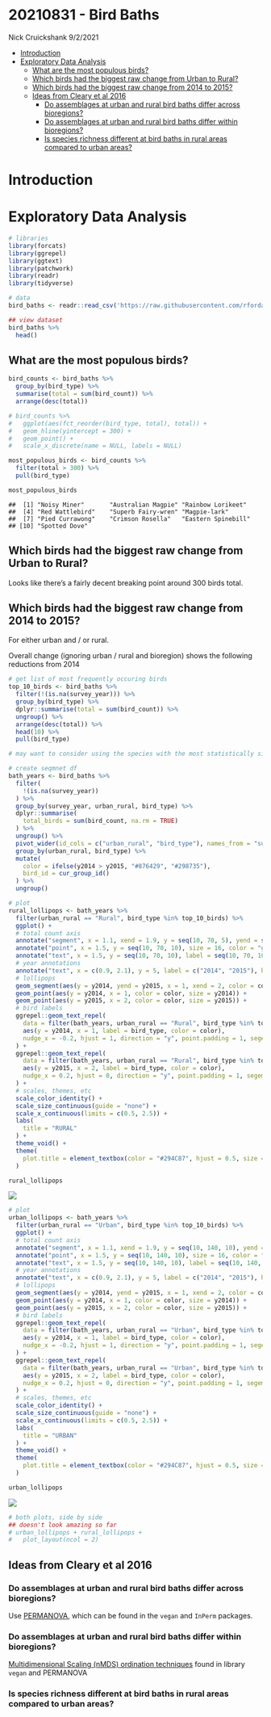20210831 - Bird Baths
================
Nick Cruickshank
9/2/2021

-   [Introduction](#introduction)
-   [Exploratory Data Analysis](#exploratory-data-analysis)
    -   [What are the most populous
        birds?](#what-are-the-most-populous-birds)
    -   [Which birds had the biggest raw change from Urban to
        Rural?](#which-birds-had-the-biggest-raw-change-from-urban-to-rural)
    -   [Which birds had the biggest raw change from 2014 to
        2015?](#which-birds-had-the-biggest-raw-change-from-2014-to-2015)
    -   [Ideas from Cleary et al 2016](#ideas-from-cleary-et-al-2016)
        -   [Do assemblages at urban and rural bird baths differ across
            bioregions?](#do-assemblages-at-urban-and-rural-bird-baths-differ-across-bioregions)
        -   [Do assemblages at urban and rural bird baths differ within
            bioregions?](#do-assemblages-at-urban-and-rural-bird-baths-differ-within-bioregions)
        -   [Is species richness different at bird baths in rural areas
            compared to urban
            areas?](#is-species-richness-different-at-bird-baths-in-rural-areas-compared-to-urban-areas)

# Introduction

# Exploratory Data Analysis

``` r
# libraries
library(forcats)
library(ggrepel)
library(ggtext)
library(patchwork)
library(readr)
library(tidyverse)
```

``` r
# data
bird_baths <- readr::read_csv('https://raw.githubusercontent.com/rfordatascience/tidytuesday/master/data/2021/2021-08-31/bird_baths.csv')

## view dataset
bird_baths %>%
  head()
```

<div data-pagedtable="false">

<script data-pagedtable-source type="application/json">
{"columns":[{"label":["survey_year"],"name":[1],"type":["dbl"],"align":["right"]},{"label":["urban_rural"],"name":[2],"type":["chr"],"align":["left"]},{"label":["bioregions"],"name":[3],"type":["chr"],"align":["left"]},{"label":["bird_type"],"name":[4],"type":["chr"],"align":["left"]},{"label":["bird_count"],"name":[5],"type":["dbl"],"align":["right"]}],"data":[{"1":"2014","2":"Urban","3":"South Eastern Queensland","4":"Bassian Thrush","5":"0"},{"1":"2014","2":"Urban","3":"South Eastern Queensland","4":"Chestnut-breasted Mannikin","5":"0"},{"1":"2014","2":"Urban","3":"South Eastern Queensland","4":"Wild Duck","5":"0"},{"1":"2014","2":"Urban","3":"South Eastern Queensland","4":"Willie Wagtail","5":"0"},{"1":"2014","2":"Urban","3":"South Eastern Queensland","4":"Regent Bowerbird","5":"0"},{"1":"2014","2":"Urban","3":"South Eastern Queensland","4":"Rufous Fantail","5":"0"}],"options":{"columns":{"min":{},"max":[10]},"rows":{"min":[10],"max":[10]},"pages":{}}}
  </script>

</div>

## What are the most populous birds?

``` r
bird_counts <- bird_baths %>%
  group_by(bird_type) %>%
  summarise(total = sum(bird_count)) %>%
  arrange(desc(total)) 

# bird_counts %>%
#   ggplot(aes(fct_reorder(bird_type, total), total)) + 
#   geom_hline(yintercept = 300) + 
#   geom_point() + 
#   scale_x_discrete(name = NULL, labels = NULL)

most_populous_birds <- bird_counts %>%
  filter(total > 300) %>%
  pull(bird_type)

most_populous_birds
```

    ##  [1] "Noisy Miner"       "Australian Magpie" "Rainbow Lorikeet" 
    ##  [4] "Red Wattlebird"    "Superb Fairy-wren" "Magpie-lark"      
    ##  [7] "Pied Currawong"    "Crimson Rosella"   "Eastern Spinebill"
    ## [10] "Spotted Dove"

## Which birds had the biggest raw change from Urban to Rural?

Looks like there’s a fairly decent breaking point around 300 birds
total.

## Which birds had the biggest raw change from 2014 to 2015?

For either urban and / or rural.

Overall change (ignoring urban / rural and bioregion) shows the
following reductions from 2014

``` r
# get list of most frequently occuring birds
top_10_birds <- bird_baths %>%
  filter(!(is.na(survey_year))) %>%
  group_by(bird_type) %>%
  dplyr::summarise(total = sum(bird_count)) %>%
  ungroup() %>%
  arrange(desc(total)) %>%
  head(10) %>%
  pull(bird_type)

# may want to consider using the species with the most statistically significant changes from one group to other
```

``` r
# create seqmnet df
bath_years <- bird_baths %>%
  filter(
    !(is.na(survey_year))
  ) %>%
  group_by(survey_year, urban_rural, bird_type) %>%
  dplyr::summarise(
    total_birds = sum(bird_count, na.rm = TRUE)
  ) %>%
  ungroup() %>%
  pivot_wider(id_cols = c("urban_rural", "bird_type"), names_from = "survey_year", values_from = "total_birds", names_prefix = "y") %>%
  group_by(urban_rural, bird_type) %>%
  mutate(
    color = ifelse(y2014 > y2015, "#876429", "#298735"),
    bird_id = cur_group_id()
  ) %>%
  ungroup()
```

``` r
# plot
rural_lollipops <- bath_years %>%
  filter(urban_rural == "Rural", bird_type %in% top_10_birds) %>% 
  ggplot() +
  # total count axis
  annotate("segment", x = 1.1, xend = 1.9, y = seq(10, 70, 5), yend = seq(10, 70, 5), alpha = 0.2, size = 0.2) +
  annotate("point", x = 1.5, y = seq(10, 70, 10), size = 16, color = "grey96") +
  annotate("text", x = 1.5, y = seq(10, 70, 10), label = seq(10, 70, 10), size = 8, alpha = 0.2, fontface = "bold", color = "#87297B") +
  # year annotations
  annotate("text", x = c(0.9, 2.1), y = 5, label = c("2014", "2015"), hjust = c(1,0), fontface = "bold", size = 10, alpha = 0.3, color = "#87297B") + 
  # lollipops
  geom_segment(aes(y = y2014, yend = y2015, x = 1, xend = 2, color = color)) + 
  geom_point(aes(y = y2014, x = 1, color = color, size = y2014)) + 
  geom_point(aes(y = y2015, x = 2, color = color, size = y2015)) + 
  # bird labels
  ggrepel::geom_text_repel(
    data = filter(bath_years, urban_rural == "Rural", bird_type %in% top_10_birds, bird_id %% 2 == 0),
    aes(y = y2014, x = 1, label = bird_type, color = color),
    nudge_x = -0.2, hjust = 1, direction = "y", point.padding = 1, segement.size = 0.2, fontface = "italic"
  ) +
  ggrepel::geom_text_repel(
    data = filter(bath_years, urban_rural == "Rural", bird_type %in% top_10_birds, bird_id %% 2 != 0),
    aes(y = y2015, x = 2, label = bird_type, color = color),
    nudge_x = 0.2, hjust = 0, direction = "y", point.padding = 1, segement.size = 0.2, fontface = "italic"
  ) +
  # scales, themes, etc
  scale_color_identity() + 
  scale_size_continuous(guide = "none") + 
  scale_x_continuous(limits = c(0.5, 2.5)) + 
  labs(
    title = "RURAL"
  ) + 
  theme_void() + 
  theme(
    plot.title = element_textbox(color = "#294C87", hjust = 0.5, size = 24, face = "bold")
  )

rural_lollipops
```

![](20210831---Bird-Baths_files/figure-gfm/Rural%20Bird%20Bath%20Lollipops-1.png)<!-- -->

``` r
# plot
urban_lollipops <- bath_years %>%
  filter(urban_rural == "Urban", bird_type %in% top_10_birds) %>% 
  ggplot() +
  # total count axis
  annotate("segment", x = 1.1, xend = 1.9, y = seq(10, 140, 10), yend = seq(10, 140, 10), alpha = 0.2, size = 0.2) +
  annotate("point", x = 1.5, y = seq(10, 140, 10), size = 16, color = "grey96") +
  annotate("text", x = 1.5, y = seq(10, 140, 10), label = seq(10, 140, 10), size = 5, alpha = 0.2, fontface = "bold", color = "#87297B") +
  # year annotations
  annotate("text", x = c(0.9, 2.1), y = 5, label = c("2014", "2015"), hjust = c(1,0), fontface = "bold", size = 10, alpha = 0.3, color = "#87297B") + 
  # lollipops
  geom_segment(aes(y = y2014, yend = y2015, x = 1, xend = 2, color = color)) + 
  geom_point(aes(y = y2014, x = 1, color = color, size = y2014)) + 
  geom_point(aes(y = y2015, x = 2, color = color, size = y2015)) + 
  # bird labels
  ggrepel::geom_text_repel(
    data = filter(bath_years, urban_rural == "Urban", bird_type %in% top_10_birds, bird_id %% 2 == 0),
    aes(y = y2014, x = 1, label = bird_type, color = color),
    nudge_x = -0.2, hjust = 1, direction = "y", point.padding = 1, segement.size = 0.2, fontface = "italic"
  ) +
  ggrepel::geom_text_repel(
    data = filter(bath_years, urban_rural == "Urban", bird_type %in% top_10_birds, bird_id %% 2 != 0),
    aes(y = y2015, x = 2, label = bird_type, color = color),
    nudge_x = 0.2, hjust = 0, direction = "y", point.padding = 1, segement.size = 0.2, fontface = "italic"
  ) +
  # scales, themes, etc
  scale_color_identity() + 
  scale_size_continuous(guide = "none") + 
  scale_x_continuous(limits = c(0.5, 2.5)) + 
  labs(
    title = "URBAN"
  ) + 
  theme_void() + 
  theme(
    plot.title = element_textbox(color = "#294C87", hjust = 0.5, size = 24, face = "bold")
  )

urban_lollipops
```

![](20210831---Bird-Baths_files/figure-gfm/Urban%20Bird%20Bath%20Lollipops-1.png)<!-- -->

``` r
# both plots, side by side
## doesn't look amazing so far
# urban_lollipops + rural_lollipops + 
#   plot_layout(ncol = 2)
```

## Ideas from Cleary et al 2016

### Do assemblages at urban and rural bird baths differ across bioregions?

Use
[PERMANOVA](https://en.wikipedia.org/wiki/Permutational_analysis_of_variance),
which can be found in the `vegan` and `InPerm` packages.

### Do assemblages at urban and rural bird baths differ within bioregions?

[Multidimensional Scaling (nMDS) ordination
techniques](http://strata.uga.edu/8370/lecturenotes/multidimensionalScaling.html)
found in library `vegan` and PERMANOVA

### Is species richness different at bird baths in rural areas compared to urban areas?
